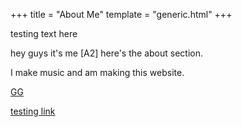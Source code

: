 +++
title = "About Me"
template = "generic.html"
+++

<p>
    testing text here 
    &nbsp;
</p>

<p> hey guys it's me [A2] here's the about section. </p>
<p> I make music and am making this website. </p>
<p> <a href="/" target="_self"> GG </a></p>

<p>
    <a href="https://youtube.com/@A2music"> testing link </a>
</p>